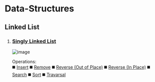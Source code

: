 # Data-Structures

## Linked List
  1. ### [Singly Linked List](https://github.com/ImtiajEmon/Data-Structures/blob/main/linked_list.py)
     ![image](https://github.com/ImtiajEmon/Data-Structures/assets/73237316/fed48cec-09b9-4ae4-b7f0-e5a96bc7420c)

     Operations: <br />
       ◼️ [Insert](https://github.com/ImtiajEmon/Data-Structures/blob/cff20586668956ed96158d8d0898e129a2fab2f6/linked_list.py#L26)
       ◼️ [Remove](https://github.com/ImtiajEmon/Data-Structures/blob/cff20586668956ed96158d8d0898e129a2fab2f6/linked_list.py#L59)
       ◼️ [Reverse (Out of Place)](https://github.com/ImtiajEmon/Data-Structures/blob/cff20586668956ed96158d8d0898e129a2fab2f6/linked_list.py#L89)
       ◼️ [Reverse (In Place)](https://github.com/ImtiajEmon/Data-Structures/blob/cff20586668956ed96158d8d0898e129a2fab2f6/linked_list.py#L107)
       ◼️ [Search](https://github.com/ImtiajEmon/Data-Structures/blob/cff20586668956ed96158d8d0898e129a2fab2f6/linked_list.py#L120)
       ◼️ [Sort](https://github.com/ImtiajEmon/Data-Structures/blob/cff20586668956ed96158d8d0898e129a2fab2f6/linked_list.py#L133)
       ◼️ [Travarsal](https://github.com/ImtiajEmon/Data-Structures/blob/cff20586668956ed96158d8d0898e129a2fab2f6/linked_list.py#L150)
